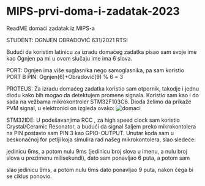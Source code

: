 # MIPS-prvi-doma-i-zadatak-2023
ReadME domaći zadatak iz MIPS-a

STUDENT: OGNJEN OBRADOVIĆ 631/2021 RTSI

Budući da koristim latinicu za izradu domaćeg zadatka pisao sam svoje ime kao Ognjen pa mi u ovom slučaju ime ima 6 slova.

PORT: Ognjen ima više suglasnika nego samoglasnika, pa sam koristio PORT B
PIN: Ognjen(6)+Obradović(9) % 6 = 3
                  
PROTEUS:
Za izradu domaćeg zadatka koristio sam otpornik, takodje i jednu diodu kako bih mogao da detektujem promene signala. Koristio sam kao i do sada na vežbama mikrokontroler STM32F103C6. Dioda želimo da prikaže PVM signal, u elektronici on izgleda ovako:
![domaci](https://github.com/ognjenobravocikg/MIPS-prvi-doma-i-zadatak-2023/assets/94371789/eaaa4178-2ecb-484e-8971-419b0db33405)

STM32IDE:
U podešavanjima RCC , za high speed clock sam koristio Crystal/Ceramic Resonator, a budući da signal šaljem preko mikrokontolera na PIN postavio sam PIN 3 kao GPIO-OUTPUT. Unutar koda sam u beskonačnoj for petlji koja simulira rad našeg mikrokontolera, slao sledeće:

jedinicu 6ms, a potom nulu 9ms (jedinicu broj slova u imenu, a nulu broj slova u prezimenu milisekundi),
dato sam ponavljao 6 puta, a potom sam

slao jedinicu 9ms, a potom nulu 6ms
dato ponavljao 9 puta, nakon čega bi se ciklus ponovio.
